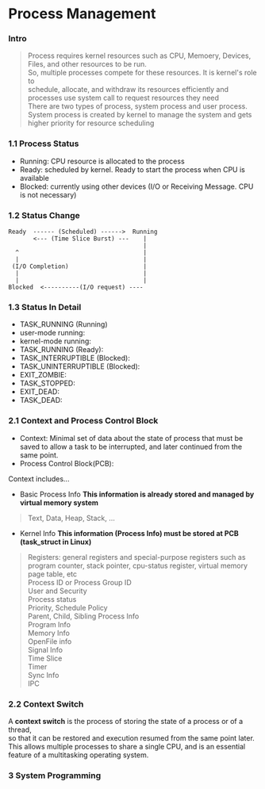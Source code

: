 # Process Management
### Intro
> Process requires kernel resources such as CPU, Memoery, Devices, Files, and other resources to be run.  
> So, multiple processes compete for these resources. It is kernel's role to  
> schedule, allocate, and withdraw its resources efficiently and
> processes use system call to request resources they need  
> There are two types of process, system process and user process. 
> System process is created by kernel to manage the system and gets higher priority for resource scheduling

### 1.1 Process Status  
* Running: CPU resource is allocated to the process  
* Ready: scheduled by kernel. Ready to start the process when CPU is available  
* Blocked: currently using other devices (I/O or Receiving Message. CPU is not necessary)  

### 1.2 Status Change

    Ready  ------ (Scheduled) ------>  Running  
           <--- (Time Slice Burst) ---    |    
                                          |  
      ^                                   |  
      |                                   |  
     (I/O Completion)                     |  
      |                                   |  
      |                                   |  
    Blocked  <----------(I/O request) ----     
    
    
 ### 1.3 Status In Detail

* TASK_RUNNING (Running)
 * user-mode running:
 * kernel-mode running: 
* TASK_RUNNING (Ready):
* TASK_INTERRUPTIBLE (Blocked):
* TASK_UNINTERRUPTIBLE (Blocked):
* EXIT_ZOMBIE:
* TASK_STOPPED:
* EXIT_DEAD:
* TASK_DEAD:

### 2.1 Context and Process Control Block

* Context: Minimal set of data about the state of process that must be saved to allow a task to be interrupted, and later continued from the same point.
* Process Control Block(PCB):

Context includes...
* Basic Process Info
**This information is already stored and managed by virtual memory system**

>Text, Data, Heap, Stack, ...

* Kernel Info 
**This information (Process Info) must be stored at PCB (task_struct in Linux)**

>Registers: general registers and special-purpose registers such as program counter, stack pointer, cpu-status register, virtual memory page table, etc  
Process ID or Process Group ID  
User and Security  
Process status  
Priority, Schedule Policy  
Parent, Child, Sibling Process Info  
Program Info  
Memory Info  
OpenFile info  
Signal Info  
Time Slice  
Timer  
Sync Info  
IPC  
   
### 2.2 Context Switch
A **context switch** is the process of storing the state of a process or of a thread,  
so that it can be restored and execution resumed from the same point later.  
This allows multiple processes to share a single CPU, and is an essential feature of a multitasking operating system.

### 3 System Programming
